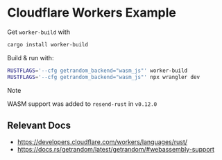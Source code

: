 # Cloudflare Workers Example

Get `worker-build` with

```sh
cargo install worker-build
```

Build & run with:

```sh
RUSTFLAGS='--cfg getrandom_backend="wasm_js"' worker-build
RUSTFLAGS='--cfg getrandom_backend="wasm_js"' npx wrangler dev
```
> [!NOTE] 
> WASM support was added to `resend-rust` in `v0.12.0`

## Relevant Docs

- <https://developers.cloudflare.com/workers/languages/rust/>
- <https://docs.rs/getrandom/latest/getrandom/#webassembly-support>
